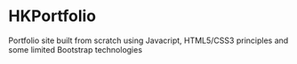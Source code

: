 # HKPortfolio
Portfolio site built from scratch using Javacript, HTML5/CSS3 principles and some limited Bootstrap technologies 